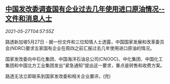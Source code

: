 <!--1622091662000-->
[中国发改委调查国有企业过去几年使用进口原油情况--文件和消息人士](https://cn.reuters.com/article/ndrc-soe-0527-thur-idCNKCS2D80EO)
------

<div><i>2021-05-27T04:57:55Z</i></div><p>路透新加坡5月27日 - 据一份文件和三位知情人士透露，中国国家发展和改革委员会(NDRC)要求五家国有企业在周四之前汇报过去几年使用进口原油的情况。</p><p>国家发改委向中石化集团、中国海洋石油总公司(CNOOC)、中化集团、中国化工集团和中国北方工业集团发出“紧急通知”提出这一要求，重点是转售和收费方案。</p><p>路透无法立即联系到国家发改委和相关企业置评。(完)</p>
